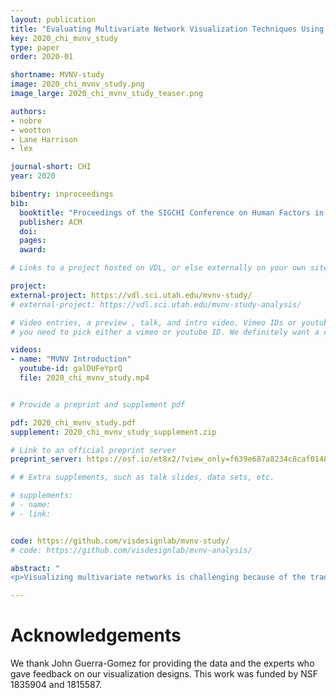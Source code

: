 ```yaml
---
layout: publication
title: "Evaluating Multivariate Network Visualization Techniques Using a Validated Design and Crowdsourcing Approach"
key: 2020_chi_mvnv_study
type: paper
order: 2020-01

shortname: MVNV-study
image: 2020_chi_mvnv_study.png
image_large: 2020_chi_mvnv_study_teaser.png

authors:
- nobre
- wootton
- Lane Harrison
- lex

journal-short: CHI
year: 2020

bibentry: inproceedings
bib:
  booktitle: "Proceedings of the SIGCHI Conference on Human Factors in Computing Systems (CHI), to appear"
  publisher: ACM
  doi: 
  pages:
  award:

# Links to a project hosted on VDL, or else externally on your own site

project:
external-project: https://vdl.sci.utah.edu/mvnv-study/
# external-project: https://vdl.sci.utah.edu/mvnv-study-analysis/

# Video entries, a preview , talk, and intro video. Vimeo IDs or youtube IDs are supported
# you need to pick either a vimeo or youtube ID. We definitely want a downloadable video too.

videos:
- name: "MVNV Introduction"
  youtube-id: galDUFeYprQ
  file: 2020_chi_mvnv_study.mp4


# Provide a preprint and supplement pdf

pdf: 2020_chi_mvnv_study.pdf
supplement: 2020_chi_mvnv_study_supplement.zip

# Link to an official preprint server
preprint_server: https://osf.io/et8x2/?view_only=f639e687a8234c8caf0148dbc153f80a

# # Extra supplements, such as talk slides, data sets, etc.

# supplements:
# - name: 
# - link: 


code: https://github.com/visdesignlab/mvnv-study/
# code: https://github.com/visdesignlab/mvnv-analysis/

abstract: "
<p>Visualizing multivariate networks is challenging because of the trade-offs necessary for effectively encoding network topology and encoding the attributes associated with nodes and edges. A large number of multivariate network visualization techniques exist, yet there is little empirical guidance on their respective strengths and weaknesses. In this paper, we describe a crowdsourced experiment, comparing node-link diagrams with on-node encoding and adjacency matrices with juxtaposed tables. We find that node-link diagrams are best suited for tasks that require close integration between the network topology and a few attributes. Adjacency matrices perform well for tasks related to clusters and when many attributes need to be considered. We also reflect on our method of using validated designs for empirically evaluating complex, interactive visualizations in a crowdsourced setting. We highlight the importance of training, compensation, and provenance tracking.</p>"

---
```


# Acknowledgements

We thank John Guerra-Gomez for providing the data and the experts who gave feedback on our visualization designs. This work was funded by NSF 1835904 and 1815587.
